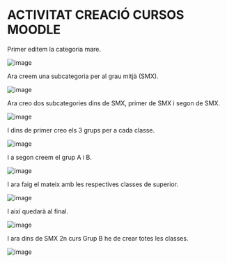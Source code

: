 # ACTIVITAT CREACIÓ CURSOS MOODLE

Primer editem la categoria mare.

![image](https://user-images.githubusercontent.com/114162341/207890052-1f046980-8c81-4096-b814-fc405ffa2f80.png)

Ara creem una subcategoria per al grau mitjà (SMX).

![image](https://user-images.githubusercontent.com/114162341/207890809-c5e9a508-11cc-4b4d-8dd5-24a5bc323ec1.png)

Ara creo dos subcategories dins de SMX, primer de SMX i segon de SMX.

![image](https://user-images.githubusercontent.com/114162341/207891155-20b48606-83e0-494f-b429-78c648b846a5.png)

I dins de primer creo els 3 grups per a cada classe.

![image](https://user-images.githubusercontent.com/114162341/207891693-3a49d3a8-e400-43aa-9c8a-18b7dc950c6d.png)

I a segon creem el grup A i B.

![image](https://user-images.githubusercontent.com/114162341/207891858-adec8630-8656-4e57-bef9-d49f146aea82.png)

I ara faig el mateix amb les respectives classes de superior.

![image](https://user-images.githubusercontent.com/114162341/207892361-6acf3518-372a-4e81-8acd-445338be68bf.png)

I així quedarà al final.

![image](https://user-images.githubusercontent.com/114162341/207893278-19dffdac-3dff-4d85-be35-d8c72ef9e729.png)

I ara dins de SMX 2n curs Grup B he de crear totes les classes.

![image](https://user-images.githubusercontent.com/114162341/207907721-104e6e4f-2a27-4616-9ccc-74e8979e6480.png)


